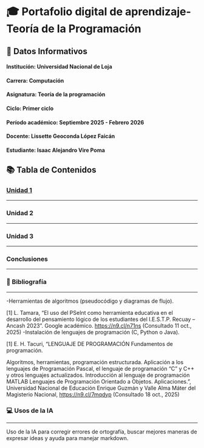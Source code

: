 # 🎓 **Portafolio digital de aprendizaje-Teoría de la Programación**
## 📌 Datos Informativos

#### **Institución:** Universidad Nacional de Loja                                                                  

#### **Carrera:** Computación    

#### **Asignatura:** Teoría de la programación

#### **Ciclo:** Primer ciclo

#### **Período académico:** Septiembre 2025 - Febrero 2026

#### **Docente:** Lissette Geoconda López Faicán

#### **Estudiante:** Isaac Alejandro Vire Poma

## 📚  Tabla de Contenidos

### [Unidad 1](Unidad1.md)
-------------------------------------------------------------------------------------------------------------------------------------------------------------------

### Unidad 2
-------------------------------------------------------------------------------------------------------------------------------------------------------------------

### Unidad 3
-------------------------------------------------------------------------------------------------------------------------------------------------------------------

### Conclusiones 
-------------------------------------------------------------------------------------------------------------------------------------------------------------------

### 📖 Bibliografía
-------------------------------------------------------------------------------------------------------------------------------------------------------------------
-Herramientas de algoritmos (pseudocódigo y diagramas de flujo).

[1] L. Tamara, “El uso del PSeInt como herramienta educativa en el desarrollo del pensamiento lógico de los estudiantes del I.E.S.T.P. Recuay – Ancash 2023”. Google
académico. https://n9.cl/n71ns (Consultado 11 oct., 2025)
-Instalación de lenguajes de programación (C, Python o Java).

[1] E. H. Tacuri, “LENGUAJE DE PROGRAMACIÓN Fundamentos de programación.

Algoritmos, herramientas, programación estructurada. Aplicación a los lenguajes de Programación Pascal, el lenguaje de programación “C” y C++ y otros lenguajes actualizados. Introducción al lenguaje de programación MATLAB Lenguajes de Programación Orientado a Objetos. Aplicaciones.”, Universidad Nacional de Educación Enrique Guzmán y Valle Alma Máter del Magisterio Nacional, https://n9.cl/7mqdyp (Consultado 18 oct., 2025)

### 💻 Usos de la IA
-------------------------------------------------------------------------------------------------------------------------------------------------------------------
Uso de la IA para corregir errores de ortografía, buscar mejores maneras de expresar ideas y ayuda para manejar markdown.



